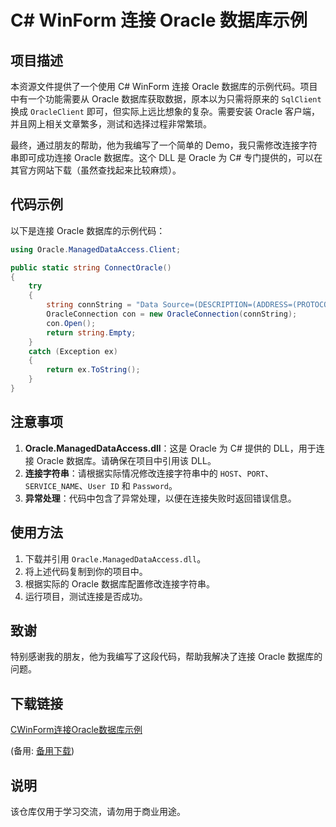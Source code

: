 # C# WinForm 连接 Oracle 数据库示例

## 项目描述

本资源文件提供了一个使用 C# WinForm 连接 Oracle 数据库的示例代码。项目中有一个功能需要从 Oracle 数据库获取数据，原本以为只需将原来的 `SqlClient` 换成 `OracleClient` 即可，但实际上远比想象的复杂。需要安装 Oracle 客户端，并且网上相关文章繁多，测试和选择过程非常繁琐。

最终，通过朋友的帮助，他为我编写了一个简单的 Demo，我只需修改连接字符串即可成功连接 Oracle 数据库。这个 DLL 是 Oracle 为 C# 专门提供的，可以在其官方网站下载（虽然查找起来比较麻烦）。

## 代码示例

以下是连接 Oracle 数据库的示例代码：

```csharp
using Oracle.ManagedDataAccess.Client;

public static string ConnectOracle()
{
    try
    {
        string connString = "Data Source=(DESCRIPTION=(ADDRESS=(PROTOCOL=TCP)(HOST=130.147.246.144)(PORT=1521))(CONNECT_DATA=(SERVICE_NAME=ECMS)));Persist Security Info=True;User ID=system;Password=Service01;";
        OracleConnection con = new OracleConnection(connString);
        con.Open();
        return string.Empty;
    }
    catch (Exception ex)
    {
        return ex.ToString();
    }
}
```

## 注意事项

1. **Oracle.ManagedDataAccess.dll**：这是 Oracle 为 C# 提供的 DLL，用于连接 Oracle 数据库。请确保在项目中引用该 DLL。
2. **连接字符串**：请根据实际情况修改连接字符串中的 `HOST`、`PORT`、`SERVICE_NAME`、`User ID` 和 `Password`。
3. **异常处理**：代码中包含了异常处理，以便在连接失败时返回错误信息。

## 使用方法

1. 下载并引用 `Oracle.ManagedDataAccess.dll`。
2. 将上述代码复制到你的项目中。
3. 根据实际的 Oracle 数据库配置修改连接字符串。
4. 运行项目，测试连接是否成功。

## 致谢

特别感谢我的朋友，他为我编写了这段代码，帮助我解决了连接 Oracle 数据库的问题。

## 下载链接
[CWinForm连接Oracle数据库示例](https://pan.quark.cn/s/7f64908c86c3) 

(备用: [备用下载](https://pan.baidu.com/s/192ISShI2tzbdi_CohlIO-Q?pwd=1234))

## 说明

该仓库仅用于学习交流，请勿用于商业用途。
